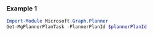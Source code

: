 ### Example 1
```powershell
Import-Module Microsoft.Graph.Planner
Get-MgPlannerPlanTask -PlannerPlanId $plannerPlanId
```
